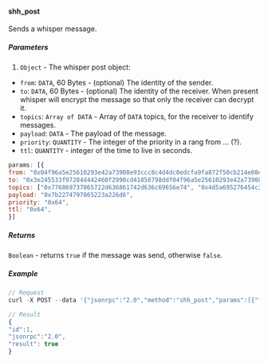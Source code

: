 
#### shh_post

Sends a whisper message.

##### Parameters

1. `Object` - The whisper post object:
- `from`: `DATA`, 60 Bytes - (optional) The identity of the sender.
- `to`: `DATA`, 60 Bytes - (optional) The identity of the receiver. When present whisper will encrypt the message so that only the receiver can decrypt it.
- `topics`: `Array of DATA` - Array of `DATA` topics, for the receiver to identify messages.
- `payload`: `DATA` - The payload of the message.
- `priority`: `QUANTITY` - The integer of the priority in a rang from ... (?).
- `ttl`: `QUANTITY` - integer of the time to live in seconds.

```js
params: [{
from: "0x04f96a5e25610293e42a73908e93ccc8c4d4dc0edcfa9fa872f50cb214e08ebf61a03e245533f97284d442460f2998cd41858798ddfd4d661997d3940272b717b1",
to: "0x3e245533f97284d442460f2998cd41858798ddf04f96a5e25610293e42a73908e93ccc8c4d4dc0edcfa9fa872f50cb214e08ebf61a0d4d661997d3940272b717b1",
topics: ["0x776869737065722d636861742d636c69656e74", "0x4d5a695276454c39425154466b61693532"],
payload: "0x7b2274797065223a226d6",
priority: "0x64",
ttl: "0x64",
}]
```

##### Returns

`Boolean` - returns `true` if the message was send, otherwise `false`.


##### Example
```js
// Request
curl -X POST --data '{"jsonrpc":"2.0","method":"shh_post","params":[{"from":"0xc931d93e97ab07fe42d923478ba2465f2..","topics": ["0x68656c6c6f20776f726c64"],"payload":"0x68656c6c6f20776f726c64","ttl":0x64,"priority":0x64}],"id":73}'

// Result
{
"id":1,
"jsonrpc":"2.0",
"result": true
}
```
